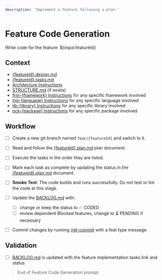 ```yaml
---
description: 'Implement a feature following a plan.'
---
```


# Feature Code Generation

Write code for the feature: ${input:featureId}

## Context

- [{featureId}.design.md](/docs/backlog/{featureId}.design.md)
- [{featureId}.tasks.md](/docs/backlog/{featureId}.tasks.md)
- [Architecture Instructions](/.github/instructions/architecture.instructions.md)
- [STRUCTURE.md](/docs/STRUCTURE.md) (if exists)
- [frm-{framework} Instructions](/.github/instructions/frm-{framework}.instructions.md) for any specific framework involved
- [lng-{language} Instructions](/.github/instructions/lng-{language}.instructions.md) for any specific language involved
- [lib-{library} Instructions](/.github/instructions/lib-{library}.instructions.md) for any specific library involved
- [pck-{package} Instructions](/.github/instructions/pck-{package}.instructions.md) for any specific package involved

  
## Workflow

- [ ] Create a new git branch named `feat/{featureId}` and switch to it.

- [ ] Read and follow the [{featureId}.plan.md](/docs/backlog/{featureId}.plan.md) plan document.

- [ ] Execute the tasks in the order they are listed.

- [ ] Mark each task as complete by updating the status in the [{featureId}.plan.md](/docs/backlog/{featureId}.plan.md) document.

- [ ] **Smoke Test**: The code builds and runs successfully. Do not test or lint the code at this stage.

- [ ] Update the [BACKLOG.md](/docs/BACKLOG.md) with:
  - [ ] change or keep the status to ✅ CODED
  - [ ] review dependent Blocked features, change to ⏳ PENDING if necessary

- [ ] Commit changes by running [/git-commit](/.github/prompts/git-commit.prompt.md) with a feat type message.

## Validation

- [ ] [BACKLOG.md](/docs/BACKLOG.md) is updated with the feature implementation tasks link and status

> End of Feature Code Generation prompt.
